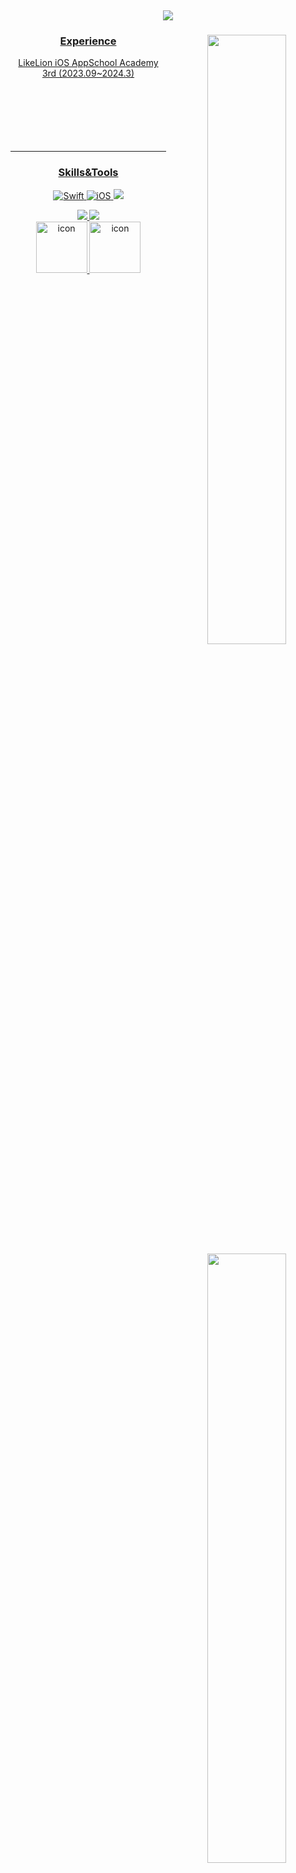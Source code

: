 ​<div align="center">
    
![](https://i.imgur.com/VvoWlWo.gif)

<div align="center">
<a href="https://github.com/ha-nabi/github-readme-stats">
      <img align="right" width=50% src="https://github-readme-stats.vercel.app/api?username=ha-nabi&show_icons=true&theme=dark&hide_border=false&bg_color=0F1217&icon_color=4E9CFF&text_color=ffffff&title_color=1D64E8&rank_icon=github" />

 
### Experience 
<div align="center">

LikeLion iOS AppSchool Academy 3rd (2023.09~2024.3)
 <br>
 <br>
 <br>  
 <br>  
 <br>
 
</div>
 
---

<a href="https://git.io/streak-stats" title="Go to Source">
      <img align="right" width=50% src="http://github-readme-streak-stats.herokuapp.com?user=ha-nabi&hide_border=false&theme=github-dark-blue" alt="" />

### Skills&Tools
<div align="center">

![Swift](https://img.shields.io/badge/Swift-FA7343?style=flat-square&logo=Swift&logoColor=white&edge_flat=false) 
![iOS](https://img.shields.io/badge/iOS-222222?style=flat-square&logo=Apple&logoColor=white) 
<img src="https://img.shields.io/badge/XCode-147EFB?style=flat-square&logo=xcode&logoColor=white"/>
    
<img src="https://img.shields.io/badge/GitHub-181717?style=flat-square&logo=github&logoColor=white"/>   
<img src="https://img.shields.io/badge/Git-F05032?style=flat-square&logo=Git&logoColor=white"/>  
<br>
<img src="https://techstack-generator.vercel.app/swift-icon.svg" alt="icon" width="82" height="82" />  
<img src="https://techstack-generator.vercel.app/github-icon.svg" alt="icon" width="82" height="82" />
  <br>
 
</div>
 
